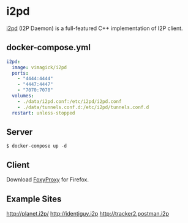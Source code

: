 i2pd
====

[i2pd][1] (I2P Daemon) is a full-featured C++ implementation of I2P client.

## docker-compose.yml

```yaml
i2pd:
  image: vimagick/i2pd
  ports:
    - "4444:4444"
    - "4447:4447"
    - "7070:7070"
  volumes:
    - ./data/i2pd.conf:/etc/i2pd/i2pd.conf
    - ./data/tunnels.conf.d:/etc/i2pd/tunnels.conf.d
  restart: unless-stopped
```

## Server

```
$ docker-compose up -d
```

## Client

Download [FoxyProxy][2] for Firefox.

## Example Sites

http://planet.i2p/
http://identiguy.i2p
http://tracker2.postman.i2p

[1]: https://github.com/PurpleI2P/i2pd
[2]: https://addons.mozilla.org/en-US/firefox/addon/foxyproxy-standard/
